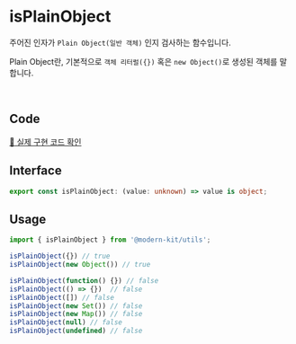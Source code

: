 # isPlainObject

주어진 인자가 `Plain Object(일반 객체)` 인지 검사하는 함수입니다. 

Plain Object란, 기본적으로 `객체 리터럴({})` 혹은 `new Object()`로 생성된 객체를 말합니다.

<br />

## Code 

[🔗 실제 구현 코드 확인](https://github.com/modern-agile-team/modern-kit/blob/main/packages/utils/src/validator/isPlainObject/index.ts)

## Interface 
```ts title="typescript"
export const isPlainObject: (value: unknown) => value is object;
```

## Usage
```ts title="typescript"
import { isPlainObject } from '@modern-kit/utils';

isPlainObject({}) // true 
isPlainObject(new Object()) // true 

isPlainObject(function() {}) // false 
isPlainObject(() => {})  // false 
isPlainObject([]) // false 
isPlainObject(new Set()) // false 
isPlainObject(new Map()) // false 
isPlainObject(null) // false 
isPlainObject(undefined) // false 
```




